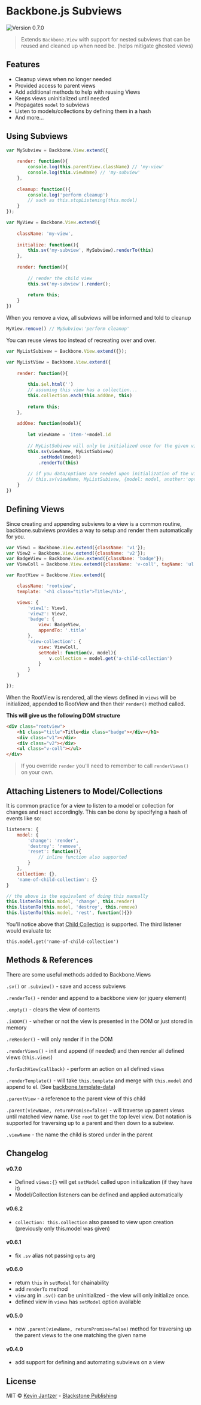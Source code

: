 Backbone.js Subviews
===================

![Version 0.7.0](https://img.shields.io/badge/Version-0.7.0-blue.svg)

>Extends `Backbone.View` with support for nested subviews that can be reused and cleaned up when need be. (helps mitigate ghosted views)

## Features

- Cleanup views when no longer needed
- Provided access to parent views
- Add additional methods to help with reusing Views
- Keeps views uninitialized until needed
- Propagates `model` to subviews
- Listen to models/collections by defining them in a hash
- And more...

## Using Subviews

```javascript
var MySubview = Backbone.View.extend({
	
	render: function(){
		console.log(this.parentView.className) // 'my-view'
		console.log(this.viewName) // 'my-subview'
	},
	
	cleanup: function(){
		console.log('perform cleanup')
		// such as this.stopListening(this.model)
	}
});

var MyView = Backbone.View.extend({
	
	className: 'my-view',
	 
	initialize: function(){
		this.sv('my-subview', MySubview).renderTo(this)
	},
	
	render: function(){
	
		// render the child view
		this.sv('my-subview').render();
	
		return this;
	}
})
```

When you remove a view, all subviews will be informed and told to cleanup

```javascript
MyView.remove() // MySubview:'perform cleanup'
```

You can reuse views too instead of recreating over and over.

```javascript
var MyListSubivew = Backbone.View.extend({});

var MyListView = Backbone.View.extend({
	
	render: function(){
	
		this.$el.html('')
		// assuming this view has a collection...
		this.collection.each(this.addOne, this)
	
		return this;
	},
	
	addOne: function(model){
		
		let viewName = 'item-'+model.id
		
		// MyListSubivew will only be initialized once for the given viewName
		this.sv(viewName, MyListSubivew)
			.setModel(model)
			.renderTo(this)
		
		// if you data/options are needed upon initialization of the view, you can do This
		// this.sv(viewName, MyListSubivew, {model: model, another:'option'})
	}
})
```

## Defining Views

Since creating and appending subviews to a view is a common routine, backbone.subviews provides a way to setup and render them automatically for you.

```js
var View1 = Backbone.View.extend({className: 'v1'});
var View2 = Backbone.View.extend({className: 'v2'});
var BadgeView = Backbone.View.extend({className: 'badge'});
var ViewColl = Backbone.View.extend({className: 'v-coll', tagName: 'ul'});

var RootView = Backbone.View.extend({

	className: 'rootview',
	template: '<h1 class="title">Title</h1>',

	views: {
		'view1': View1,
		'view2': View2,
		'badge': {
			view: BadgeView,
			appendTo: '.title'
		},
		'view-collection': {
			view: ViewColl,
			setModel: function(v, model){
				v.collection = model.get('a-child-collection')
			}
		}
	}

});
```

When the RootView is rendered, all the views defined in `views` will be initialized, appended to RootView and then their `render()` method called.

**This will give us the following DOM structure**

```html
<div class="rootview">
	<h1 class="title">Title<div class="badge"></div></h1>
	<div class="v1"></div>
	<div class="v2"></div>
	<ul class="v-coll"></ul>
</div>
```

> If you override `render` you'll need to remember to call `renderViews()` on your own.

## Attaching Listeners to Model/Collections

It is common practice for a view to listen to a model or collection for changes and react accordingly. This can be done by specifying a hash of events like so:

```js
listeners: {
	model: {
		'change': 'render',
		'destroy': 'remove',
		'reset': function(){
			// inline function also supported
		}
	},
	collection: {},
	'name-of-child-collection': {}
}

// the above is the equivalent of doing this manually
this.listenTo(this.model, 'change', this.render)
this.listenTo(this.model, 'destroy', this.remove)
this.listenTo(this.model, 'rest', function(){})
```

You'll notice above that [Child Collection](https://www.npmjs.com/package/kjantzer-backbone-child-collections) is supported. The third listener would evaluate to:

```
this.model.get('name-of-child-collection')
```

## Methods & References

There are some useful methods added to Backbone.Views

`.sv()` or `.subview()` - save and access subviews

`.renderTo()` - render and append to a backbone view (or jquery element)

`.empty()` - clears the view of contents

`.inDOM()` - whether or not the view is presented in the DOM or just stored in memory

`.reRender()` - will only render if in the DOM

`.renderViews()` - init and append (if needed) and then render all defined views (`this.views`)

`.forEachView(callback)` - perform an action on all defined `views`

`.renderTemplate()` - will take `this.template` and merge with `this.model` and append to el. (See [backbone.template-data](https://github.com/kjantzer/backbone-template-data))

`.parentView` - a reference to the parent view of this child

`.parent(viewName, returnPromise=false)` - will traverse up parent views until matched view name. Use `root` to get the top level view. Dot notation is supported for traversing up to a parent and then down to a subview.

`.viewName` - the name the child is stored under in the parent


## Changelog

#### v0.7.0
- Defined `views:{}` will get `setModel` called upon initialization (if they have it)
- Model/Collection listeners can be defined and applied automatically

#### v0.6.2
- `collection: this.collection` also passed to view upon creation (previously only this.model was given)

#### v0.6.1
- fix `.sv` alias not passing `opts` arg

#### v0.6.0
- return `this` in `setModel` for chainability
- add `renderTo` method
- `view` arg in `.sv()` can be uninitialized - the view will only initialize once.
- defined view in `views` has `setModel` option available

#### v0.5.0
- new `.parent(viewName, returnPromise=false)` method for traversing up the parent views to the one matching the given name

#### v0.4.0
- add support for defining and automating subviews on a view

## License

MIT © [Kevin Jantzer](https://twitter.com/kjantzer) - [Blackstone Publishing](http://www.blackstonepublishing.com/)